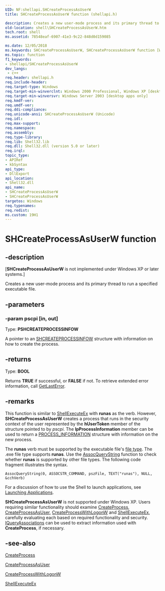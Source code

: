 ```yaml
---
UID: NF:shellapi.SHCreateProcessAsUserW
title: SHCreateProcessAsUserW function (shellapi.h)

description: Creates a new user-mode process and its primary thread to run a specified executable file.
old-location: shell\SHCreateProcessAsUserW.htm
tech.root: shell
ms.assetid: 78548eaf-6907-41e3-9c22-848d0d159085

ms.date: 12/05/2018
ms.keywords: SHCreateProcessAsUserW, SHCreateProcessAsUserW function [Windows Shell], _win32_SHCreateProcessAsUserW, _win32_SHCreateProcessAsUserW_cpp, shell.SHCreateProcessAsUserW, shellapi/SHCreateProcessAsUserW
ms.topic: function
f1_keywords:
- shellapi/SHCreateProcessAsUserW
dev_langs:
 - c++
req.header: shellapi.h
req.include-header: 
req.target-type: Windows
req.target-min-winverclnt: Windows 2000 Professional, Windows XP [desktop apps only]
req.target-min-winversvr: Windows Server 2003 [desktop apps only]
req.kmdf-ver: 
req.umdf-ver: 
req.ddi-compliance: 
req.unicode-ansi: SHCreateProcessAsUserW (Unicode)
req.idl: 
req.max-support: 
req.namespace: 
req.assembly: 
req.type-library: 
req.lib: Shell32.lib
req.dll: Shell32.dll (version 5.0 or later)
req.irql: 
topic_type:
- APIRef
- kbSyntax
api_type:
- DllExport
api_location:
- Shell32.dll
api_name:
- SHCreateProcessAsUserW
- SHCreateProcessAsUserW
targetos: Windows
req.typenames: 
req.redist: 
ms.custom: 19H1
---
```


# SHCreateProcessAsUserW function


## -description


<p class="CCE_Message">[<b>SHCreateProcessAsUserW</b> is not implemented under Windows XP or later systems.]

Creates a new user-mode process and its primary thread to run a specified executable file.
		
            


## -parameters




### -param pscpi [in, out]

Type: <b>PSHCREATEPROCESSINFOW</b>

A pointer to an <a href="https://docs.microsoft.com/windows/desktop/api/shellapi/ns-shellapi-shcreateprocessinfow">SHCREATEPROCESSINFOW</a> structure with information on how to create the process.


## -returns



Type: <b>BOOL</b>

Returns <b>TRUE</b> if successful, or <b>FALSE</b> if not. To retrieve extended error information, call <a href="https://docs.microsoft.com/windows/desktop/api/errhandlingapi/nf-errhandlingapi-getlasterror">GetLastError</a>.




## -remarks



This function is similar to <a href="https://docs.microsoft.com/windows/win32/api/processthreadsapi/ns-processthreadsapi-process_information">ShellExecuteEx</a> with <b>runas</b> as the verb. However, <b>SHCreateProcessAsUserW</b> creates a process that runs in the security context of the user represented by the <b>hUserToken</b> member of the structure pointed to by <i>pscpi</i>. The <b>lpProcessInformation</b> member can be used to return a <a href="https://docs.microsoft.com/windows/desktop/api/processthreadsapi/ns-processthreadsapi-process_information">PROCESS_INFORMATION</a> structure with information on the new process.

The <b>runas</b> verb must be supported by the executable file's <a href="https://docs.microsoft.com/windows/desktop/shell/fa-file-types">file type</a>. The .exe file type supports <b>runas</b>. Use the <a href="https://docs.microsoft.com/windows/desktop/api/shlwapi/nf-shlwapi-assocquerystringa">AssocQueryString</a> function to check whether <b>runas</b> is supported by other file types. The following code fragment illustrates the syntax.
			
				


```
AssocQueryString(0, ASSOCSTR_COMMAND, pszFile, TEXT("runas"), NULL, &cchVerb)
```


For a discussion of how to use the Shell to launch applications, see <a href="https://docs.microsoft.com/windows/desktop/shell/launch">Launching Applications</a>.

<b>SHCreateProcessAsUserW</b> is not supported under Windows XP. Users requiring similar functionality should examine <a href="https://docs.microsoft.com/windows/desktop/api/processthreadsapi/nf-processthreadsapi-createprocessa">CreateProcess</a>, <a href="https://docs.microsoft.com/windows/desktop/api/processthreadsapi/nf-processthreadsapi-createprocessasusera">CreateProcessAsUser</a>, <a href="https://docs.microsoft.com/windows/desktop/api/winbase/nf-winbase-createprocesswithlogonw">CreateProcessWithLogonW</a> and <a href="https://docs.microsoft.com/windows/desktop/api/shellapi/nf-shellapi-shellexecuteexa">ShellExecuteEx</a>, carefully evaluating each based on required functionality and security. <a href="https://docs.microsoft.com/windows/desktop/api/shlwapi/nn-shlwapi-iqueryassociations">IQueryAssociations</a> can be used to extract information used with <b>CreateProcess</b>, if necessary.




## -see-also




<a href="https://docs.microsoft.com/windows/desktop/api/processthreadsapi/nf-processthreadsapi-createprocessa">CreateProcess</a>



<a href="https://docs.microsoft.com/windows/desktop/api/processthreadsapi/nf-processthreadsapi-createprocessasusera">CreateProcessAsUser</a>



<a href="https://docs.microsoft.com/windows/desktop/api/winbase/nf-winbase-createprocesswithlogonw">CreateProcessWithLogonW</a>



<a href="https://docs.microsoft.com/windows/desktop/api/shellapi/nf-shellapi-shellexecuteexa">ShellExecuteEx</a>
 

 

